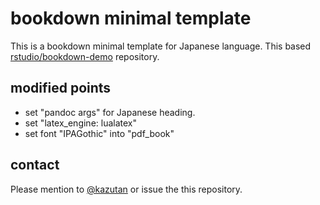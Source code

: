 # bookdown minimal template

This is a bookdown minimal template for Japanese language. This based [rstudio/bookdown-demo](https://github.com/rstudio/bookdown-demo) repository. 

## modified points

- set "pandoc args" for Japanese heading.
- set "latex_engine: lualatex"
- set font "IPAGothic" into "pdf_book"

## contact

Please mention to [@kazutan](https://twitter.com/kazutan) or issue the this repository.